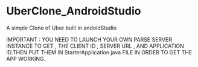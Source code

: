 # UberClone_AndroidStudio
A simple Clone of Uber bulit in andoidStudio

IMPORTANT : YOU NEED TO LAUNCH YOUR OWN PARSE SERVER INSTANCE TO GET , THE CLIENT ID , SERVER URL , AND APPLICATION ID.THEN PUT THEM IN StarterApplication.java FILE IN ORDER TO GET THE APP WORKING.
